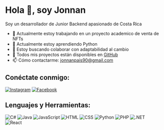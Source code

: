 # Hola 👋, soy Jonnan

Soy un desarrollador de Junior Backend apasionado de Costa Rica

- 🔭 Actualmente estoy trabajando en un proyecto academico de venta de NFTs
- 🌱 Actualmente estoy aprendiendo Python
- 👯 Estoy buscando colaborar con adaptabilidad al cambio
- 💼 Todos mis proyectos están disponibles en [GitHub](https://github.com/pais712?tab=repositories)
- 📫 Cómo contactarme: jonnanpais90@gmail.com

## Conéctate conmigo:
[![Instagram](https://img.shields.io/badge/-Instagram-E4405F?style=flat-square&logo=instagram&logoColor=white)](https://www.instagram.com/pais_712/)
[![Facebook](https://img.shields.io/badge/-Facebook-1877F2?style=flat-square&logo=facebook&logoColor=white)](https://www.facebook.com/JonnanPaís/)

## Lenguajes y Herramientas:
![C#](https://img.shields.io/badge/-C%23-239120?style=flat-square&logo=c-sharp&logoColor=white)
![Java](https://img.shields.io/badge/-Java-007396?style=flat-square&logo=java&logoColor=white)
![JavaScript](https://img.shields.io/badge/-JavaScript-F7DF1E?style=flat-square&logo=javascript&logoColor=black)
![HTML](https://img.shields.io/badge/-HTML-E34F26?style=flat-square&logo=html5&logoColor=white)
![CSS](https://img.shields.io/badge/-CSS-1572B6?style=flat-square&logo=css3&logoColor=white)
![Python](https://img.shields.io/badge/-Python-3776AB?style=flat-square&logo=python&logoColor=white)
![PHP](https://img.shields.io/badge/-PHP-777BB4?style=flat-square&logo=php&logoColor=white)
![.NET](https://img.shields.io/badge/-.NET-512BD4?style=flat-square&logo=.net&logoColor=white)
![React](https://img.shields.io/badge/-React-61DAFB?style=flat-square&logo=react&logoColor=white)


<!-- Puedes agregar más iconos de lenguajes y herramientas de acuerdo a tus habilidades -->

